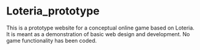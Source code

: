 # Loteria_prototype
This is a prototype website for a conceptual online game based on Loteria.
It is meant as a demonstration of basic web design and development.
No game functionality has been coded.
